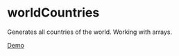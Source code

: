 # worldCountries

Generates all countries of the world. Working with arrays.

[Demo](https://obymanyando.github.io/worldCountries)
